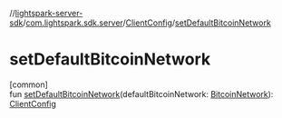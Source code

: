 //[lightspark-server-sdk](../../../index.md)/[com.lightspark.sdk.server](../index.md)/[ClientConfig](index.md)/[setDefaultBitcoinNetwork](set-default-bitcoin-network.md)

# setDefaultBitcoinNetwork

[common]\
fun [setDefaultBitcoinNetwork](set-default-bitcoin-network.md)(defaultBitcoinNetwork: [BitcoinNetwork](../../com.lightspark.sdk.server.model/-bitcoin-network/index.md)): [ClientConfig](index.md)
